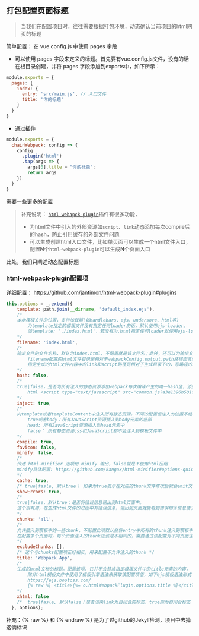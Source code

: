 ## 打包配置页面标题

> 当我们在配置项目时，往往需要根据打包环境，动态确认当前项目的html网页的标题

简单配置： 在 vue.config.js 中使用 pages 字段

* 可以使用 pages 字段来定义的标题。首先要有vue.config.js文件，没有的话在根目录创建，并将 pages 字段添加到exports中，如下所示：

```js
module.exports = {
  pages: {
    index: {
      entry: 'src/main.js', // 入口文件
      title: '你的标题'
    }
  }
}
```

* 通过插件

```js
module.exports = {
  chainWebpack: config => {
    config
      .plugin('html')
      .tap(args => {
        args[0].title = "你的标题";
        return args
    })
  }
}
```

需要一些更多的配置

> 补充说明： [`html-webapck-plugin`](https://github.com/ampedandwired/html-webpack-plugin)插件有很多功能，
>
> - 为html文件中引入的外部资源如`script`、`link`动态添加每次compile后的hash，防止引用缓存的外部文件问题
> - 可以生成创建html入口文件，比如单页面可以生成一个html文件入口，配置**N**个`html-webpack-plugin`可以生成**N**个页面入口

此处，我们只阐述动态配置标题

### html-webpack-plugin配置项

详细配置： https://github.com/jantimon/html-webpack-plugin#plugins

```js
this.options = _.extend({
    template: path.join(__dirname, 'default_index.ejs'),
    /*
    本地模板文件的位置，支持加载器(如handlebars、ejs、undersore、html等)
    	为template指定的模板文件没有指定任何loader的话，默认使用ejs-loader。
    	如template: './index.html'，若没有为.html指定任何loader就使用ejs-loader
    */
    filename: 'index.html',
    /* 
    输出文件的文件名称，默认为index.html，不配置就是该文件名；此外，还可以为输出文件指定目录位置（例如'html/index.html'）
    	filename配置的html文件目录是相对于webpackConfig.output.path路径而言的，不是相对于当前项目目录结构的。
    	指定生成的html文件内容中的link和script路径是相对于生成目录下的，写路径的时候请写生成目录下的相对路径。
    */
    hash: false,
    /*
    true|false，是否为所有注入的静态资源添加webpack每次编译产生的唯一hash值，添加hash形式如下所示
    	html <script type="text/javascript" src="common.js?a3e1396b501cdd9041be"></script>
    */
    inject: true,
    /*
    向template或者templateContent中注入所有静态资源，不同的配置值注入的位置不经相同。
    	true或者body：所有JavaScript资源插入到body元素的底部
    	head: 所有JavaScript资源插入到head元素中
    	false： 所有静态资源css和JavaScript都不会注入到模板文件中
    */
    compile: true,
    favicon: false,
    minify: false,
    /* 
    传递 html-minifier 选项给 minify 输出，false就是不使用html压缩
    minify具体配置: https://github.com/kangax/html-minifier#options-quick-reference
    */
    cache: true,
    /* true|fasle, 默认true； 如果为true表示在对应的thunk文件修改后就会emit文件 */
    showErrors: true,
    /* 
    true|false，默认true；是否将错误信息输出到html页面中。
    这个很有用，在生成html文件的过程中有错误信息，输出到页面就能看到错误相关信息便于调试。
    */
    chunks: 'all',
    /*
    允许插入到模板中的一些chunk，不配置此项默认会将entry中所有的thunk注入到模板中。
    在配置多个页面时，每个页面注入的thunk应该是不相同的，需要通过该配置为不同页面注入不同的thunk
    */
    excludeChunks: [],
    /* 这个与chunks配置项正好相反，用来配置不允许注入的thunk */
    title: 'Webpack App',
    /*
    生成的html文档的标题。配置该项，它并不会替换指定模板文件中的title元素的内容，
    	除非html模板文件中使用了模板引擎语法来获取该配置项值，如下ejs模板语法形式：
    	https://ejs.bootcss.com/
    	{% raw %} <title>{%= o.htmlWebpackPlugin.options.title %}</title> {% endraw %}
    */
    xhtml: false
    /*  true|fasle, 默认false；是否渲染link为自闭合的标签，true则为自闭合标签 */
  }, options);
```

补充：{% raw %} 和  {% endraw %} 是为了过github的Jekyll检测，项目中去掉这俩标识


